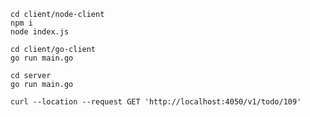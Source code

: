 <!-- start node-client -->
```
cd client/node-client
npm i
node index.js
```

<!-- start go-client -->
```
cd client/go-client
go run main.go
```

<!-- start go-server -->
```
cd server
go run main.go
```

<!-- Can use rest end point also-->
```
curl --location --request GET 'http://localhost:4050/v1/todo/109'
```